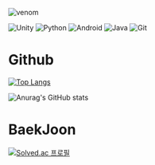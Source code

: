 ![venom](https://capsule-render.vercel.app/api?type=venom&height=200&text=I%20am%20Venom.&fontSize=70&color=0:8871e5,100:b678c4&stroke=b678c4)


![Unity](https://img.shields.io/badge/Unity-000000.svg?&style=for-the-badge&logo=Unity&logoColor=Black)
![Python](https://img.shields.io/badge/python-3670A0?style=for-the-badge&logo=python&logoColor=ffdd54)
![Android](https://img.shields.io/badge/Android-3DDC84?style=for-the-badge&logo=android&logoColor=white)
![Java](https://img.shields.io/badge/java-%23ED8B00.svg?style=for-the-badge&logo=openjdk&logoColor=white)
![Git](https://img.shields.io/badge/java-%23ED8B00.svg?style=for-the-badge&logo=openjdk&logoColor=white)

<h1>Github </h1>

[![Top Langs](https://github-readme-stats.vercel.app/api/top-langs/?username=Ogamdo)](https://github.com/Ogamdo/github-readme-stats)

![Anurag's GitHub stats](https://github-readme-stats.vercel.app/api?username=Ogamdo&theme=ambient_gradient=true)

<h1>BaekJoon</h1>

[![Solved.ac
프로필](http://mazassumnida.wtf/api/v2/generate_badge?boj=songjongik)](https://solved.ac/songjongik)



